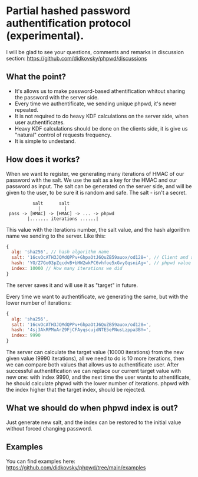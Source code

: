 # Partial hashed password authentification protocol (experimental).

I will be glad to see your questions, comments and remarks in discussion section: https://github.com/didkovsky/phpwd/discussions

## What the point?

- It's allows us to make password-based athentification whitout sharing the password with the server side.
- Every time we authentificate, we sending unique phpwd, it's never repeated.
- It is not required to do heavy KDF calculations on the server side, when user authentificates.
- Heavy KDF calculations should be done on the clients side, it is give us "natural" control of requests frequency.
- It is simple to undestand.

## How does it works?

When we want to register, we generating many iterations of HMAC of our password with the salt. We use the salt as a key for the HMAC and our password as input. The salt can be generated on the server side, and will be given to the user, to be sure it is random and safe. The salt - isn't a secret.

```
          salt      salt      
            |         |        
 pass -> [HMAC] -> [HMAC] -> ... -> phpwd
        |....... iterations ......|

```

This value with the iterations number, the salt value, and the hash algorithm name we sending to the server. Like this: 

``` javascript
{
  alg: 'sha256', // hash algorithm name
  salt: '16cvOcATH3JQMdQPPv+GhpaOtJ6QuZB59auox/od128=', // Client and server knows it
  hash: 'YO/Z7Go03pZqcdvB+bHW2wkPC6vhfoe5xGvyGqsniAg=', // phpwd value
  index: 10000 // How many iterations we did
}
```

The server saves it and will use it as "target" in future.

Every time we want to authentificate, we generating the same, but with the lower number of iterations:

``` javascript
{
  alg: 'sha256',
  salt: '16cvOcATH3JQMdQPPv+GhpaOtJ6QuZB59auox/od128=',
  hash: '4sj3AkRPMuArZ9FjCFAyqscujdNTE5ePNusLzppa3BY=',
  index: 9990
}
```

The server can calculate the target value (10000 iterations) from the new given value (9990 iterations), all we need to do is 10 more iterations, then we can compare both values that allows us to authentificate user. After successful authentification we can replace our current target value with new one: with index 9990, and the next time the user wants to athentificate, he should calculate phpwd with the lower number of iterations. phpwd with the index higher that the target index, should be rejected.

## What we should do when phpwd index is out?

Just generate new salt, and the index can be restored to the initial value without forced changing password.

## Examples

You can find examples here: https://github.com/didkovsky/phpwd/tree/main/examples

